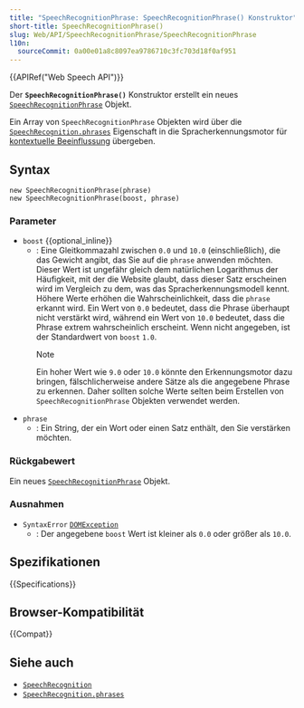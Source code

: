 ```yaml
---
title: "SpeechRecognitionPhrase: SpeechRecognitionPhrase() Konstruktor"
short-title: SpeechRecognitionPhrase()
slug: Web/API/SpeechRecognitionPhrase/SpeechRecognitionPhrase
l10n:
  sourceCommit: 0a00e01a8c8097ea9786710c3fc703d18f0af951
---
```


{{APIRef("Web Speech API")}}

Der **`SpeechRecognitionPhrase()`** Konstruktor erstellt ein neues [`SpeechRecognitionPhrase`](/de/docs/Web/API/SpeechRecognitionPhrase) Objekt.

Ein Array von `SpeechRecognitionPhrase` Objekten wird über die [`SpeechRecognition.phrases`](/de/docs/Web/API/SpeechRecognition/phrases) Eigenschaft in die Spracherkennungsmotor für [kontextuelle Beeinflussung](/de/docs/Web/API/Web_Speech_API/Using_the_Web_Speech_API#contextual_biasing_in_speech_recognition) übergeben.

## Syntax

```js-nolint
new SpeechRecognitionPhrase(phrase)
new SpeechRecognitionPhrase(boost, phrase)
```

### Parameter

- `boost` {{optional_inline}}
  - : Eine Gleitkommazahl zwischen `0.0` und `10.0` (einschließlich), die das Gewicht angibt, das Sie auf die `phrase` anwenden möchten. Dieser Wert ist ungefähr gleich dem natürlichen Logarithmus der Häufigkeit, mit der die Website glaubt, dass dieser Satz erscheinen wird im Vergleich zu dem, was das Spracherkennungsmodell kennt. Höhere Werte erhöhen die Wahrscheinlichkeit, dass die `phrase` erkannt wird. Ein Wert von `0.0` bedeutet, dass die Phrase überhaupt nicht verstärkt wird, während ein Wert von `10.0` bedeutet, dass die Phrase extrem wahrscheinlich erscheint. Wenn nicht angegeben, ist der Standardwert von `boost` `1.0`.
    > [!NOTE]
    > Ein hoher Wert wie `9.0` oder `10.0` könnte den Erkennungsmotor dazu bringen, fälschlicherweise andere Sätze als die angegebene Phrase zu erkennen. Daher sollten solche Werte selten beim Erstellen von `SpeechRecognitionPhrase` Objekten verwendet werden.
- `phrase`
  - : Ein String, der ein Wort oder einen Satz enthält, den Sie verstärken möchten.

### Rückgabewert

Ein neues [`SpeechRecognitionPhrase`](/de/docs/Web/API/SpeechRecognitionPhrase) Objekt.

### Ausnahmen

- `SyntaxError` [`DOMException`](/de/docs/Web/API/DOMException)
  - : Der angegebene `boost` Wert ist kleiner als `0.0` oder größer als `10.0`.

## Spezifikationen

{{Specifications}}

## Browser-Kompatibilität

{{Compat}}

## Siehe auch

- [`SpeechRecognition`](/de/docs/Web/API/SpeechRecognition)
- [`SpeechRecognition.phrases`](/de/docs/Web/API/SpeechRecognition/phrases)
